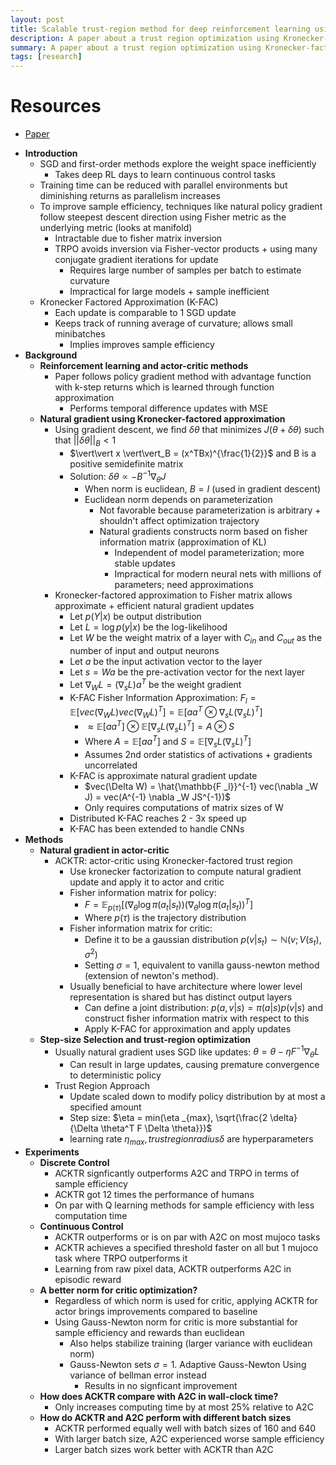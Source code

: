 ```yaml
---
layout: post
title: Scalable trust-region method for deep reinforcement learning using Kronecker-factored approximation
description: A paper about a trust region optimization using Kronecker-factored approximation
summary: A paper about a trust region optimization using Kronecker-factored approximation
tags: [research]
---
```


# Resources
- [Paper](https://arxiv.org/abs/1708.05144)

* **Introduction**
    * SGD and first-order methods explore the weight space inefficiently
        * Takes deep RL days to learn continuous control tasks
    * Training time can be reduced with parallel environments but diminishing returns as parallelism increases
    * To improve sample efficiency, techniques like natural policy gradient follow steepest descent direction using Fisher metric as the underlying metric (looks at manifold)
        * Intractable due to fisher matrix inversion
        * TRPO avoids inversion via Fisher-vector products + using many conjugate gradient iterations for update
            * Requires large number of samples per batch to estimate curvature
            * Impractical for large models + sample inefficient
    * Kronecker Factored Approximation (K-FAC)
        * Each update is comparable to 1 SGD update
        * Keeps track of running average of curvature; allows small minibatches
            * Implies improves sample efficiency
* **Background**
    * **Reinforcement learning and actor-critic methods**
        * Paper follows policy gradient method with advantage function with k-step returns which is learned through function approximation 
            * Performs temporal difference updates with MSE
    * **Natural gradient using Kronecker-factored approximation**
        * Using gradient descent, we find $\delta \theta$ that minimizes $J(\theta + \delta \theta)$ such that $\vert\vert \delta \theta \vert\vert _B \lt 1$
            * $\vert\vert x \vert\vert_B = (x^TBx)^{\frac{1}{2}}$ and B is a positive semidefinite matrix
            * Solution: $\delta \theta \propto -B^{-1}\nabla _\theta J$
                * When norm is euclidean, $B = I$ (used in gradient descent)
                * Euclidean norm depends on parameterization
                    * Not favorable because parameterization is arbitrary + shouldn't affect optimization trajectory
                    * Natural gradients constructs norm based on fisher information matrix (approximation of KL)
                        * Independent of model parameterization; more stable updates
                        * Impractical for modern neural nets with millions of parameters; need approximations
        * Kronecker-factored approximation to Fisher matrix allows approximate + efficient natural gradient updates
            * Let $p(Y \vert x)$ be output distribution
            * Let $L = \log p(y \vert x)$ be the log-likelihood
            * Let $W$ be the weight matrix of a layer with $C _{in}$ and $C _{out}$ as the number of input and output neurons
            * Let $a$ be the input activation vector to the layer
            * Let $s = Wa$ be the pre-activation vector for the next layer
            * Let $\nabla _{W} L = (\nabla _{s}L)a^T$ be the weight gradient
            * K-FAC Fisher Information Approximation: $F _l = \mathbb{E}[vec (\nabla _W L) vec (\nabla _W L)^T] = \mathbb{E}[aa^T \otimes \nabla_s L (\nabla_s L)^T]$
                * $\approx \mathbb{E}[aa^T] \otimes \mathbb{E}[ \nabla_s L (\nabla_s L)^T] = A \otimes S$
                * Where $A =\mathbb{E}[aa^T]$ and $S = \mathbb{E}[ \nabla_s L (\nabla_s L)^T]$
                * Assumes 2nd order statistics of activations + gradients uncorrelated
            * K-FAC is approximate natural gradient update
                * $vec(\Delta W) = \hat{\mathbb{F _l}}^{-1} vec(\nabla _W J) = vec(A^{-1} \nabla _W JS^{-1})$
                * Only requires computations of matrix sizes of W
            * Distributed K-FAC reaches 2 - 3x speed up
            * K-FAC has been extended to handle CNNs
* **Methods**
    * **Natural gradient in actor-critic**
        * ACKTR: actor-critic using Kronecker-factored trust region
            * Use kronecker factorization to compute natural gradient update and apply it to actor and critic
            * Fisher information matrix for policy:
                * $F = \mathbb{E} _{p(\tau)}[(\nabla _{\theta} \log \pi(a_t \vert s_t))(\nabla _{\theta} \log \pi(a_t \vert s_t))^T]$
                * Where $p(\tau)$ is the trajectory distribution
            * Fisher information matrix for critic:
                * Define it to be a gaussian distribution $p(v \vert s_t) \sim \mathbb{N}(v; V(s_t), \sigma^2)$
                * Setting $\sigma = 1$, equivalent to vanilla gauss-newton method (extension of newton's method).
            * Usually beneficial to have architecture where lower level representation is shared but has distinct output layers
                * Can define a joint distribution: $p(a,v \vert s) = \pi (a \vert s)p(v \vert s)$ and construct fisher information matrix with respect to this
                * Apply K-FAC for approximation and apply updates
    * **Step-size Selection and trust-region optimization**
        * Usually natural gradient uses SGD like updates: $\theta = \theta - \eta F^{-1}\nabla _{\theta}L$
            * Can result in large updates, causing premature convergence to deterministic policy
        * Trust Region Approach
            * Update scaled down to modify policy distribution by at most a specified amount
            * Step size: $\eta = min(\eta _{max}, \sqrt{\frac{2 \delta}{\Delta \theta^T F \Delta \theta}})$
            * learning rate $\eta _{max}, trust region radius \delta$ are hyperparameters
* **Experiments**
    * **Discrete Control**
        * ACKTR signficantly outperforms A2C and TRPO in terms of sample efficiency
        * ACKTR got 12 times the performance of humans
        * On par with Q learning methods for sample efficiency with less computation time
    * **Continuous Control**
        * ACKTR outperforms or is on par with A2C on most mujoco tasks 
        * ACKTR achieves a specified threshold faster on all but 1 mujoco task where TRPO outperforms it
        * Learning from raw pixel data, ACKTR outperforms A2C in episodic reward 
    * **A better norm for critic optimization?**
        * Regardless of which norm is used for critic, applying ACKTR for actor brings improvements compared to baseline
        * Using Gauss-Newton norm for critic is more substantial for sample efficiency and rewards than euclidean
            * Also helps stabilize training (larger variance with euclidean norm)
            * Gauss-Newton sets $\sigma = 1$. Adaptive Gauss-Newton Using variance of bellman error instead
                * Results in no signficant improvement 
    * **How does ACKTR compare with A2C in wall-clock time?**
        * Only increases computing time by at most 25% relative to A2C
    * **How do ACKTR and A2C perform with different batch sizes**
        * ACKTR performed equally well with batch sizes of 160 and 640 
        * With larger batch size, A2C experienced worse sample efficiency
        * Larger batch sizes work better with ACKTR than A2C